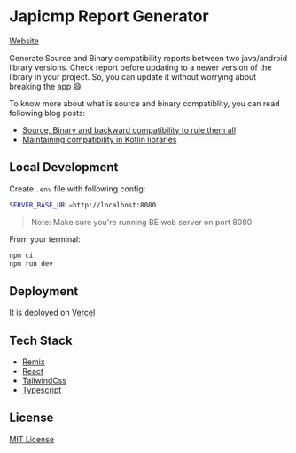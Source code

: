 # Japicmp Report Generator

[Website](https://japicmp-report.vercel.app/)

Generate Source and Binary compatibility reports between two java/android library versions. Check report before updating to a newer version of the library in your project. So, you can update it without worrying about breaking the app 😄

To know more about what is source and binary compatiblity, you can read following blog posts:

- [Source, Binary and backward compatibility to rule them all](https://proandroiddev.com/source-binary-and-backward-compatibility-rule-them-all-61d3d358582e)
- [Maintaining compatibility in Kotlin libraries](https://zsmb.co/maintaining-compatibility-in-kotlin-libraries/)

## Local Development

Create `.env` file with following config:

```bash
SERVER_BASE_URL=http://localhost:8080
```

> Note: Make sure you're running BE web server on port 8080

From your terminal:

```sh
npm ci
npm run dev
```

## Deployment

It is deployed on [Vercel](https://vercel.com/)

## Tech Stack

- [Remix](https://remix.run/)
- [React](https://remix.run/)
- [TailwindCss](https://tailwindcss.com/)
- [Typescript](https://www.typescriptlang.org/)

## License

[MIT License](./LICENSE)
